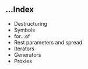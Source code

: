 ## ...Index

* Destructuring
* Symbols
* for...of
* Rest parameters and spread
* Iterators
* Generators
* Proxies
